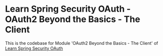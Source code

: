 # Learn Spring Security OAuth - OAuth2 Beyond the Basics - The Client

This is the codebase for Module 'OAuth2 Beyond the Basics - The Client' of [Learn Spring Security OAuth](http://bit.ly/github-lsso)
